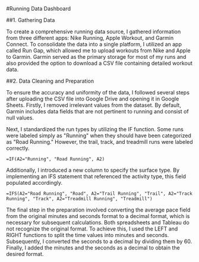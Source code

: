 #Running Data Dashboard 


##1. Gathering Data


To create a comprehensive running data source, I gathered information from three different apps: Nike Running, Apple Workout, and Garmin Connect. To consolidate the data into a single platform, I utilized an app called Run Gap, which allowed me to upload workouts from Nike and Apple to Garmin. Garmin served as the primary storage for most of my runs and also provided the option to download a CSV file containing detailed workout data.


	
##2. Data Cleaning and Preparation 


To ensure the accuracy and uniformity of the data, I followed several steps after uploading the CSV file into Google Drive and opening it in Google Sheets. Firstly, I removed irrelevant values from the dataset. By default, Garmin includes data fields that are not pertinent to running and consist of null values.


Next, I standardized the run types by utilizing the IF function. Some runs were labeled simply as "Running" when they should have been categorized as "Road Running." However, the trail, track, and treadmill runs were labeled correctly.




```
=IF(A2="Running", "Road Running", A2)
```
Additionally, I introduced a new column to specify the surface type. By implementing an IFS statement that referenced the activity type, this field populated accordingly.


```
=IFS(A2="Road Running", "Road", A2="Trail Running", "Trail", A2="Track Running", "Track", A2="Treadmill Running", "Treadmill")
```


The final step in the preparation involved converting the average pace field from the original minutes and seconds format to a decimal format, which is necessary for subsequent calculations. Both spreadsheets and Tableau do not recognize the original format. To achieve this, I used the LEFT and RIGHT functions to split the time values into minutes and seconds. Subsequently, I converted the seconds to a decimal by dividing them by 60. Finally, I added the minutes and the seconds as a decimal to obtain the desired format.
